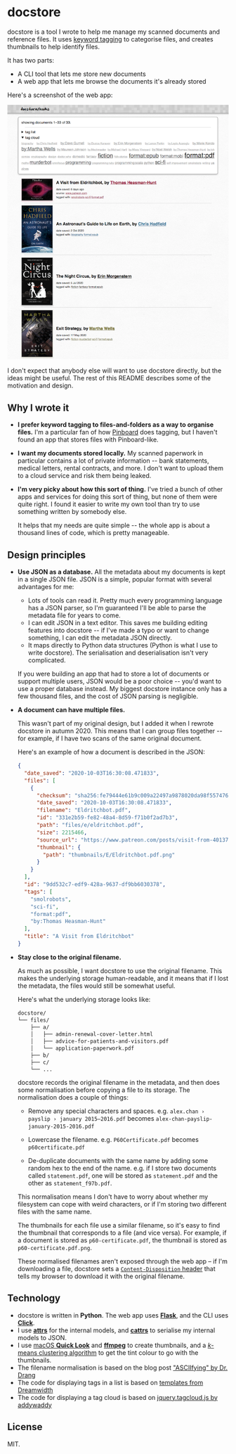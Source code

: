 # docstore

docstore is a tool I wrote to help me manage my scanned documents and reference files.
It uses [keyword tagging](https://en.wikipedia.org/wiki/Tag_(metadata)) to categorise files, and creates thumbnails to help identify files.

It has two parts:

*   A CLI tool that lets me store new documents
*   A web app that lets me browse the documents it's already stored

Here's a screenshot of the web app:

![A screenshot of docstore](screenshot.png)

I don't expect that anybody else will want to use docstore directly, but the ideas might be useful.
The rest of this README describes some of the motivation and design.



## Why I wrote it

*   **I prefer keyword tagging to files-and-folders as a way to organise files.**
    I'm a particular fan of how [Pinboard](https://pinboard.in/) does tagging, but I haven't found an app that stores files with Pinboard-like.

*   **I want my documents stored locally.**
    My scanned paperwork in particular contains a lot of private information -- bank statements, medical letters, rental contracts, and more.
    I don't want to upload them to a cloud service and risk them being leaked.

*   **I'm very picky about how this sort of thing.**
    I've tried a bunch of other apps and services for doing this sort of thing, but none of them were quite right.
    I found it easier to write my own tool than try to use something written by somebody else.

    It helps that my needs are quite simple -- the whole app is about a thousand lines of code, which is pretty manageable.



## Design principles

*   **Use JSON as a database.**
    All the metadata about my documents is kept in a single JSON file.
    JSON is a simple, popular format with several advantages for me:

    -   Lots of tools can read it.
        Pretty much every programming language has a JSON parser, so I'm guaranteed I'll be able to parse the metadata file for years to come.
    -   I can edit JSON in a text editor.
        This saves me building editing features into docstore -- if I've made a typo or want to change something, I can edit the metadata JSON directly.
    -   It maps directly to Python data structures (Python is what I use to write docstore).
        The serialisation and deserialisation isn't very complicated.

    If you were building an app that had to store a lot of documents or support multiple users, JSON would be a poor choice -- you'd want to use a proper database instead.
    My biggest docstore instance only has a few thousand files, and the cost of JSON parsing is negligible.

*   **A document can have multiple files.**

    This wasn't part of my original design, but I added it when I rewrote docstore in autumn 2020.
    This means that I can group files together -- for example, if I have two scans of the same original document.

    Here's an example of how a document is described in the JSON:

    ```json
    {
      "date_saved": "2020-10-03T16:30:08.471833",
      "files": [
        {
          "checksum": "sha256:fe79444e61b9c009a22497a9878020da98f557476b7f993432bc94fa700e888a",
          "date_saved": "2020-10-03T16:30:08.471833",
          "filename": "Eldritchbot.pdf",
          "id": "331e2b59-fe82-48a4-8d59-f71b0f2ad7b3",
          "path": "files/e/eldritchbot.pdf",
          "size": 2215466,
          "source_url": "https://www.patreon.com/posts/visit-from-40137342",
          "thumbnail": {
            "path": "thumbnails/E/Eldritchbot.pdf.png"
          }
        }
      ],
      "id": "9dd532c7-edf9-428a-9637-df9bb6030378",
      "tags": [
        "smolrobots",
        "sci-fi",
        "format:pdf",
        "by:Thomas Heasman-Hunt"
      ],
      "title": "A Visit from Eldritchbot"
    }
    ```

*   **Stay close to the original filename.**

    As much as possible, I want docstore to use the original filename.
    This makes the underlying storage human-readable, and it means that if I lost the metadata, the files would still be somewhat useful.

    Here's what the underlying storage looks like:

    ```
    docstore/
    └── files/
        ├── a/
        │   ├── admin-renewal-cover-letter.html
        │   ├── advice-for-patients-and-visitors.pdf
        │   └── application-paperwork.pdf
        ├── b/
        ├── c/
        └── ...
    ```

    docstore records the original filename in the metadata, and then does some normalisation before copying a file to its storage.
    The normalisation does a couple of things:

    *   Remove any special characters and spaces.
        e.g. `alex.chan › payslip › january 2015–2016.pdf` becomes `alex-chan-payslip-january-2015-2016.pdf`

    *   Lowercase the filename.
        e.g. `P60Certificate.pdf` becomes `p60certificate.pdf`

    *   De-duplicate documents with the same name by adding some random hex to the end of the name.
        e.g. if I store two documents called `statement.pdf`, one will be stored as `statement.pdf` and the other as `statement_f97b.pdf`.

    This normalisation means I don't have to worry about whether my filesystem can cope with weird characters, or if I'm storing two different files with the same name.
    
    The thumbnails for each file use a similar filename, so it's easy to find the thumbnail that corresponds to a file (and vice versa).
    For example, if a document is stored as `p60-certificate.pdf`, the thumbnail is stored as `p60-certificate.pdf.png`.

    These normalised filenames aren't exposed through the web app – if I'm downloading a file, docstore sets a [`Content-Disposition` header](https://developer.mozilla.org/en-US/docs/Web/HTTP/Headers/Content-Disposition) that tells my browser to download it with the original filename.


## Technology

*   docstore is written in **Python**.
    The web app uses [**Flask**](https://pypi.org/project/Flask/), and the CLI uses [**Click**](https://pypi.org/project/click/).
*   I use [**attrs**](https://pypi.org/project/attrs/) for the internal models, and [**cattrs**](https://pypi.org/project/cattrs/) to serialise my internal models to JSON.
*   I use [macOS **Quick Look**](https://en.wikipedia.org/wiki/Quick_Look) and [**ffmpeg**](https://ffmpeg.org) to create thumbnails, and a [*k*-means clustering algorithm](https://alexwlchan.net/2019/08/finding-tint-colours-with-k-means/) to get the tint colour to go with the thumbnails.
*   The filename normalisation is based on the blog post ["ASCIIfying" by Dr. Drang](http://www.leancrew.com/all-this/2014/10/asciifying/)
*   The code for displaying tags in a list is based on [templates from Dreamwidth](https://github.com/dreamwidth/dw-free/blob/6ec1e146d3c464e506a77913f0abf0d51a944f95/styles/core2.s2#L4126-L4220)
*   The code for displaying a tag cloud is based on [jquery.tagcloud.js by addywaddy](https://github.com/addywaddy/jquery.tagcloud.js/)


## License

MIT.
